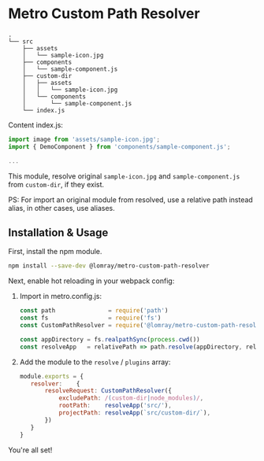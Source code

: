 # Metro Custom Path Resolver
```
.  
└── src  
    ├── assets  
    │   └── sample-icon.jpg  
    ├── components  
    │   └── sample-component.js  
    ├── custom-dir  
    │   ├── assets  
    │   │   └── sample-icon.jpg  
    │   └── components  
    │       └── sample-component.js  
    └── index.js  
```
Content index.js:
```js
import image from 'assets/sample-icon.jpg';
import { DemoComponent } from 'components/sample-component.js';

...
```

This module, resolve original ``sample-icon.jpg`` and ``sample-component.js`` from `custom-dir`, if they exist.

PS: For import an original module from resolved, use a relative path instead alias, in other cases, use aliases.

## Installation & Usage

First, install the npm module.

```sh
npm install --save-dev @lomray/metro-custom-path-resolver
```

Next, enable hot reloading in your webpack config:  
1. Import in metro.config.js:
    ```js
    const path               = require('path')
    const fs                 = require('fs')
    const CustomPathResolver = require('@lomray/metro-custom-path-resolver')
   
    const appDirectory = fs.realpathSync(process.cwd())
    const resolveApp   = relativePath => path.resolve(appDirectory, relativePath)
    ```
2. Add the module to the `resolve` / `plugins` array:
    ```js
    module.exports = {
       resolver:    {
           resolveRequest: CustomPathResolver({
               excludePath: /(custom-dir|node_modules)/,
               rootPath:    resolveApp('src/'),
               projectPath: resolveApp(`src/custom-dir/`),
           })
       }
    }
    ```

You're all set!
